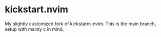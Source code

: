 # kickstart.nvim
My slightly customized fork of kickstarm-nvim.
This is the main branch, setup with mainly c in mind.
